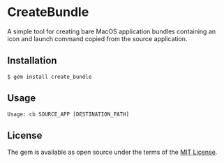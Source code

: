 # CreateBundle

A simple tool for creating bare MacOS application bundles containing an icon and launch command copied from the source application.

## Installation

    $ gem install create_bundle

## Usage

```
Usage: cb SOURCE_APP [DESTINATION_PATH]
```

## License

The gem is available as open source under the terms of the [MIT License](https://opensource.org/licenses/MIT).
